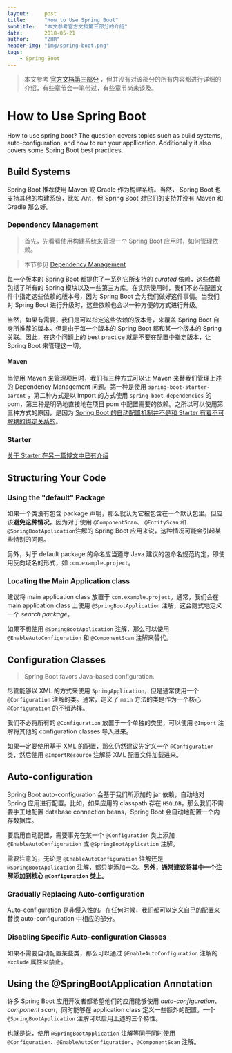 ```yaml
---
layout:     post
title:      "How to Use Spring Boot"
subtitle:   "本文参考官方文档第三部分的介绍"
date:       2018-05-21
author:     "ZHR"
header-img: "img/spring-boot.png"
tags:
    - Spring Boot
---
```


> 本文参考 [官方文档第三部分](https://docs.spring.io/spring-boot/docs/current/reference/htmlsingle/#using-boot-build-systems) ，但并没有对该部分的所有内容都进行详细的介绍，有些章节会一笔带过，有些章节尚未谈及。

# How to Use Spring Boot 

How to use spring boot? The question covers topics such as build systems, auto-configuration, and how to run your appllication. Additionally it also covers some Spring Boot best practices.

## Build Systems

Spring Boot 推荐使用 Maven 或 Gradle 作为构建系统。当然， Spring Boot 也支持其他的构建系统，比如 Ant，但 Spring Boot 对它们的支持并没有 Maven 和 Gradle 那么好。

### Dependency Management

> 首先，先看看使用构建系统来管理一个 Spring Boot 应用时，如何管理依赖。

> 本节参见 [Dependency Management](https://docs.spring.io/spring-boot/docs/current-SNAPSHOT/reference/htmlsingle/#using-boot-dependency-management) 

每一个版本的 Spring Boot 都提供了一系列它所支持的 *curated* 依赖，这些依赖包括了所有的 Spring 模块以及一些第三方库。在实际使用时，我们不必在配置文件中指定这些依赖的版本号，因为 Spring Boot 会为我们做好这件事情。当我们对 Spring Boot 进行升级时，这些依赖也会以一种方便的方式进行升级。

当然，如果有需要，我们是可以指定这些依赖的版本号，来覆盖 Spring Boot 自身所推荐的版本。但是由于每一个版本的 Spring Boot 都和某一个版本的 Spring 关联。因此，在这个问题上的 best practice 就是不要在配置中指定版本，让 Spring Boot 来管理这一切。

#### Maven

当使用 Maven 来管理项目时，我们有三种方式可以让 Maven 来替我们管理上述的 Dependency Management 问题。第一种是使用 `spring-boot-starter-parent` ，第二种方式是以 import 的方式使用 `spring-boot-dependencies` 的 pom，第三种是明确地直接地在项目 pom 中配置需要的依赖。之所以可以使用第三种方式的原因，是因为 [Spring Boot 的自动配置机制并不是和 Starter 有着不可解耦的绑定关系的](https://docs.spring.io/spring-boot/docs/current/reference/htmlsingle/#getting-started-first-application-auto-configuration)。

### Starter

[关于 Starter 在另一篇博文中已有介绍](http://www.bulibucai.site/2018/05/16/what-is-spring-boot/#starters)

## Structuring Your Code

### Using the "default" Package

如果一个类没有包含 package 声明，那么就认为它被包含在一个默认包里。但应该**避免这种情况**，因为对于使用 `@ComponentScan`、 `@EntityScan` 和 `@SpringBootApplication`注解的 Spring Boot 应用来说，这种情况可能会引起某些特别的问题。

另外，对于 default package 的命名应当遵守 Java 建议的包命名规范约定，即使用反向域名的形式，如 `com.example.project`。

### Locating the Main Application class

建议将 main application class 放置于 `com.example.project`。通常，我们会在 main application class 上使用 `@SpringBootApplication` 注解，这会隐式地定义一个 *search package*。

如果不想使用 `@SpringBootApplication` 注解，那么可以使用 `@EnableAutoConfiguration` 和 `@ComponentScan` 注解来替代。

## Configuration Classes

> Spring Boot favors Java-based configuration.

尽管能够以 XML 的方式来使用 `SpringApplication`，但是通常使用一个 `@Configuration` 注解的类。通常，定义了 `main` 方法的类是作为一个核心 `@Configuration` 的不错选择。

我们不必将所有的 `@Configuration` 放置于一个单独的类里，可以使用 `@Import` 注解将其他的 configuration classes 导入进来。

如果一定要使用基于 XML 的配置，那么仍然建议先定义一个 `@Configuration` 类，然后使用 `@ImportResource` 注解将 XML 配置文件加载进来。

## Auto-configuration

Spring Boot auto-configuration 会基于我们所添加的 jar 依赖，自动地对 Spring 应用进行配置。比如，如果应用的 classpath 存在 `HSQLDB`，那么我们不需要手工地配置 database connection beans，Spring Boot 会自动地配置一个内存数据库。

要启用自动配置，需要事先在某一个 `@Configuration` 类上添加 `@EnableAutoConfiguration` 或 `@SpringBootApplication` 注解。

需要注意的，无论是 `@EnableAutoConfiguration` 注解还是 `@SpringBootApplication` 注解，都只能添加一次。**另外，通常建议将其中一个注解添加到核心 `@Configuration` 类上。**

### Gradually Replacing Auto-configuration

Auto-configuration 是非侵入性的。在任何时候，我们都可以定义自己的配置来替换 auto-configuration 中相应的部分。

### Disabling Specific Auto-configuration Classes

如果不需要自动配置某些类，那么可以通过 `@EnableAutoConfiguration` 注解的 `exclude` 属性来禁止。

## Using the @SpringBootApplication Annotation

许多 Spring Boot 应用开发者都希望他们的应用能够使用 *auto-configuration*、*component scan*，同时能够在 application class 定义一些额外的配置。一个 `@SpringBootApplication` 注解可以启用上述的三个特性。

也就是说，使用 `@SpringBootApplication` 注解等同于同时使用 `@Configuration`、`@EnableAutoConfiguration`、`@ComponentScan` 注解。

